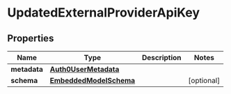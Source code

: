 
# UpdatedExternalProviderApiKey

## Properties
Name | Type | Description | Notes
------------ | ------------- | ------------- | -------------
**metadata** | [**Auth0UserMetadata**](Auth0UserMetadata.md) |  | 
**schema** | [**EmbeddedModelSchema**](EmbeddedModelSchema.md) |  |  [optional]



